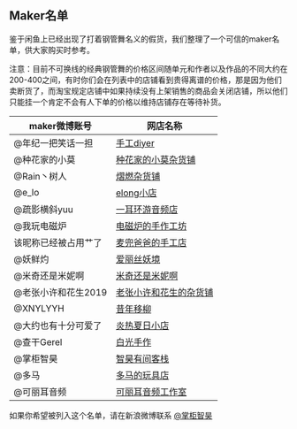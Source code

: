 ## Maker名单
鉴于闲鱼上已经出现了打着钢管舞名义的假货，我们整理了一个可信的maker名单，供大家购买时参考。

注意：目前不可换线的经典钢管舞的价格区间随单元和作者以及作品的不同大约在200-400之间，有时你们会在列表中的店铺看到贵得离谱的价格，那是因为他们卖断货了，而淘宝规定店铺中如果持续没有上架销售的商品会关闭店铺，所以他们只能挂一个肯定不会有人下单的价格以维持店铺存在等待补货。

|maker微博账号|网店名称|
|--|--|
|@年纪一把笑话一担|[手工diyer](https://shop345464580.taobao.com)
|@种花家的小莫|[种花家的小莫杂货铺](https://shop177762585.taobao.com)
|@Rain丶树人|[熠燃杂货铺](https://shop511334172.taobao.com)
|@e_lo|[elong小店](https://shop559688528.taobao.com)
|@疏影横斜yuu|[一耳环游音频店](https://shop329058371.taobao.com)
|@我玩电磁炉|[电磁炉的手作工坊](https://shop283205530.taobao.com)
|该昵称已经被占用艹了|[麦兜爸爸的手工店](https://shop299445674.taobao.com)
|@妖鲜灼|[爱丽丝妖境](https://shop375776178.taobao.com)
|@米奇还是米妮啊|[米奇还是米妮啊](https://shop242272404.taobao.com)
|@老张小许和花生2019|[老张小许和花生的杂货铺](https://shop69675033.m.taobao.com)
|@XNYLYYH|[昔年移柳](https://shop232636662.taobao.com)
|@大约也有十分可爱了|[炎热夏日小店](https://shop574032420.taobao.com/)
|@查干Gerel|[白光手作](https://shop240269165.taobao.com)
|@掌柜智昊|[智昊有间客栈](https://shop145677023.taobao.com)
|@多马|[多马的玩具店](https://shop131226447.taobao.com)
|@可丽耳音频|[可丽耳音频工作室](https://shop194727328.taobao.com)


如果你希望被列入这个名单，请在新浪微博联系 [@掌柜智昊](https://weibo.com/iyuanz)
